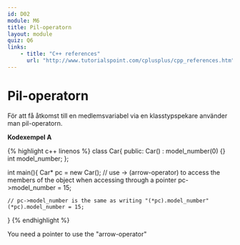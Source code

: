 ```yaml
---
id: D02
module: M6
title: Pil-operatorn
layout: module
quiz: Q6
links:
    - title: "C++ references"
      url: "http://www.tutorialspoint.com/cplusplus/cpp_references.htm"
---
```


# Pil-operatorn

För att få åtkomst till en medlemsvariabel via en klasstypspekare använder man pil-operatorn.

__Kodexempel A__

{% highlight c++ linenos %}
class Car{
public:
    Car() : model_number(0) {}
    int model_number;
};
 
int main(){
    Car* pc = new Car();
    // use -> (arrow-operator) to access the members of the object when accessing through a pointer
    pc->model_number = 15;
     
    // pc->model_number is the same as writing "(*pc).model_number"
    (*pc).model_number = 15;
}
{% endhighlight %}

You need a pointer to use the "arrow-operator"